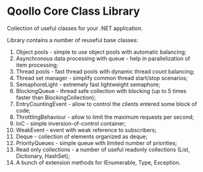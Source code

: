 Qoollo Core Class Library
===============

Collection of useful classes for your .NET application.


Library contains a number of reuseful base classes:

1. Object pools - simple to use object pools with automatic balancing;
2. Asynchronous data processing with queue - help in parallelization of item processing;
3. Thread pools - fast thread pools with dynamic thread count balancing;
4. Thread set manager - simplify common thread start/stop scenarios;
5. SemaphoreLight - extremely fast lightweight semaphore;
6. BlockingQueue - thread safe collection with blocking (up to 5 times faster than BlockingCollection); 
7. EntryCountingEvent - allow to control the clients entered some block of code;
8. ThrottlingBehaviour - allow to limit the maximum requests per second;
9. IoC - simple inversion-of-control container;
10. WeakEvent - event with weak reference to subscribers;
11. Deque - collection of elements organized as deque;
12. PriorityQueues - simple queue with limited number of priorities;
13. Read only collections - a number of useful readonly collections (List, Dictionary, HashSet);
14. A bunch of extension methods for IEnumerable, Type, Exception.
